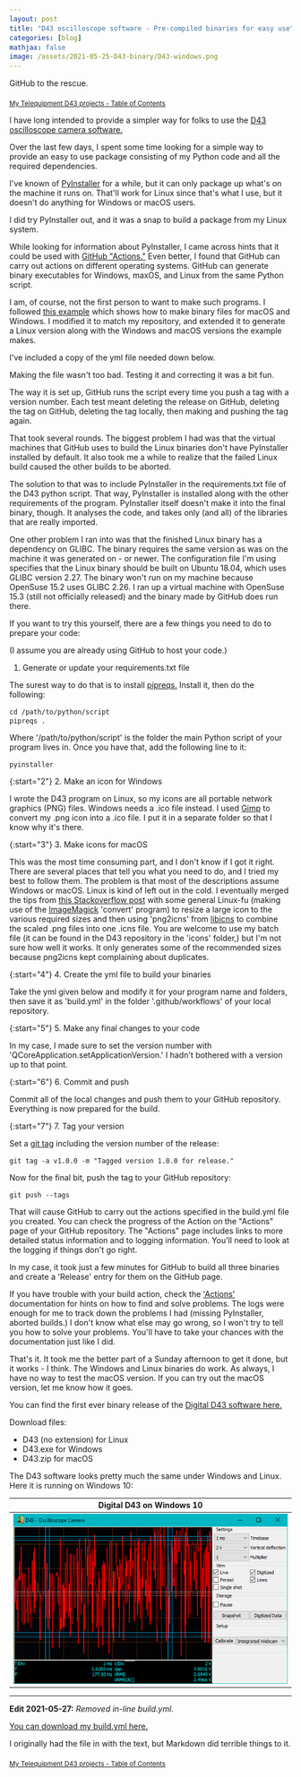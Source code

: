 ```yaml
---
layout: post
title: "D43 oscilloscope software - Pre-compiled binaries for easy use"
categories: [blog]
mathjax: false
image: /assets/2021-05-25-D43-binary/D43-windows.png
---
```

GitHub to the rescue.

<sub>[My Telequipment D43 projects - Table of Contents](d43toc)</sub> 

I have long intended to provide a simpler way for folks to use the [D43 oscilloscope camera software.](https://github.com/JosephEoff/D43)

Over the last few days, I spent some time looking for a simple way to provide an easy to use package consisting of my Python code and all the required dependencies.

I've known of [PyInstaller](https://www.pyinstaller.org/) for a while, but it can only package up what's on the machine it runs on.  That'll work for Linux since that's what I use, but it doesn't do anything for Windows or macOS users.

I did try PyInstaller out, and it was a snap to build a package from my Linux system.

While looking for information about PyInstaller, I came across hints that it could be used with [GitHub "Actions."](https://github.com/features/actions)  Even better, I found that GitHub can carry out actions on different operating systems.  GitHub can generate binary executables for Windows, maxOS, and Linux from the same Python script.

I am, of course, not the first person to want to make such programs.  I followed [this example](https://data-dive.com/multi-os-deployment-in-cloud-using-pyinstaller-and-github-actions) which shows how to make binary files for macOS and Windows.  I modified it to match my repository, and extended it to generate a Linux version along with the Windows and macOS versions the example makes.

I've included a copy of the yml file needed down below.

Making the file wasn't too bad.  Testing it and correcting it was a bit fun.

The way it is set up, GitHub runs the script every time you push a tag with a version number.  Each test meant deleting the release on GitHub, deleting the tag on GitHub, deleting the tag locally, then making and pushing the tag again.

That took several rounds.  The biggest problem I had was that the virtual machines that GitHub uses to build the Linux binaries don't have PyInstaller installed by default.  It also took me a while to realize that the failed Linux build caused the other builds to be aborted.

The solution to that was to include PyInstaller in the requirements.txt file of the D43 python script.  That way, PyInstaller is installed along with the other requirements of the program.  PyInstaller itself doesn't make it into the final binary, though.  It analyses the code, and takes only (and all) of the libraries that are really imported.

One other problem I ran into was that the finished Linux binary has a dependency on GLIBC.  The binary requires the same version as was on the machine it was generated on - or newer.  The configuration file I'm using specifies that the Linux binary should be built on Ubuntu 18.04, which uses GLIBC version 2.27.  The binary won't run on my machine because OpenSuse 15.2 uses GLIBC 2.26.  I ran up a virtual machine with OpenSuse 15.3 (still not officially released) and the binary made by GitHub does run there.

If you want to try this yourself, there are a few things you need to do to prepare your code:

(I assume you are already using GitHub to host your code.)

1. Generate or update your requirements.txt file

The surest way to do that is to install [pipreqs.](https://pypi.org/project/pipreqs/)
Install it, then do the following:

```
cd /path/to/python/script 
pipreqs . 

```

Where '/path/to/python/script' is the folder the main Python script of your program lives in.
Once you have that, add the following line to it:

```
pyinstaller
```

{:start="2"}
2. Make an icon for Windows

I wrote the D43 program on Linux, so my icons are all portable network graphics (PNG) files.  Windows needs a .ico file instead.
I used [Gimp](https://www.gimp.org/) to convert my .png icon into a .ico file.  I put it in a separate folder so that I know why it's there.

{:start="3"}
3. Make icons for macOS

This was the most time consuming part, and I don't know if I got it right.  There are several places that tell you what you need to do, and I tried my best to follow them.  The problem is that most of the descriptions assume Windows or macOS.  Linux is kind of left out in the cold.  I eventually merged the tips from [this Stackoverflow post](https://stackoverflow.com/questions/12306223/how-to-manually-create-icns-files-using-iconutil/20703594#20703594) with some general Linux-fu (making use of the [ImageMagick](https://imagemagick.org/index.php) 'convert' program) to resize a large icon to the various required sizes and then using 'png2icns' from [libicns](https://icns.sourceforge.io/) to combine the scaled .png files into one .icns file.  You are welcome to use my batch file (it can be found in the D43 repository in the 'icons' folder,) but I'm not sure how well it works.  It only generates some of the recommended sizes because png2icns kept complaining about duplicates.

{:start="4"}
4. Create the yml file to build your binaries

Take the yml given below and modify it for your program name and folders, then save it as 'build.yml' in the folder '.github/workflows' of your local repository.

{:start="5"}
5. Make any final changes to your code

In my case, I made sure to set the version number with 'QCoreApplication.setApplicationVersion.'  I hadn't bothered with a version up to that point.

{:start="6"}
6. Commit and push 

Commit all of the local changes and push them to your GitHub repository.  Everything is now prepared for the build.

{:start="7"}
7. Tag your version

Set a [git tag](https://git-scm.com/book/en/v2/Git-Basics-Tagging) including the version number of the release:

```
git tag -a v1.0.0 -m "Tagged version 1.0.0 for release."
```
Now for the final bit, push the tag to your GitHub repository:

```
git push --tags
```

That will cause GitHub to carry out the actions specified in the build.yml file you created.  You can check the progress of the Action on the "Actions" page of your GitHub repository.  The "Actions" page includes links to more detailed status information and to logging information.  You'll need to look at the logging if things don't go right.

In my case, it took just a few minutes for GitHub to build all three binaries and create a 'Release' entry for them on the GitHub page.

If you have trouble with your build action, check the ['Actions'](https://docs.github.com/en/actions/managing-workflow-runs/using-workflow-run-logs) documentation for hints on how to find and solve problems.  The logs were enough for me to track down the problems I had (missing PyInstaller, aborted builds.)  I don't know what else may go wrong, so I won't try to tell you how to solve your problems.  You'll have to take your chances with the documentation just like I did.

That's it.  It took me the better part of a Sunday afternoon to get it done, but it works - I think.  The Windows and Linux binaries do work.  As always, I have no way to test the macOS version.  If you can try out the macOS version, let me know how it goes.

You can find the first ever binary release of the [Digital D43 software here.](https://github.com/JosephEoff/D43/releases/tag/v1.0.0)

Download files:

- D43 (no extension) for Linux
- D43.exe for Windows
- D43.zip for macOS


The D43 software looks pretty much the same under Windows and Linux.  Here it is running on Windows 10:

|Digital D43 on Windows 10|
|-------------------------|
|![Digital D43 on Windows 10](/assets/2021-05-25-D43-binary/D43-windows.png)|

-----

**Edit 2021-05-27:** *Removed in-line build.yml.*

[You can download my build.yml here.](/assets/2021-05-25-D43-binary/build.yml)

I originally had the file in with the text, but Markdown did terrible things to it.



<sub>[My Telequipment D43 projects - Table of Contents](d43toc)</sub> 
